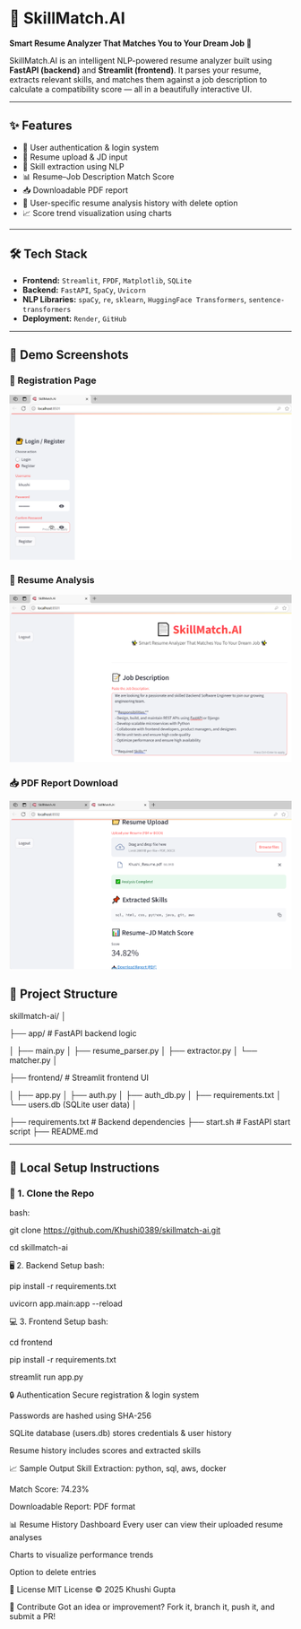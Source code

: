 # 📄 SkillMatch.AI

**Smart Resume Analyzer That Matches You to Your Dream Job 🚀**

SkillMatch.AI is an intelligent NLP-powered resume analyzer built using **FastAPI (backend)** and **Streamlit (frontend)**. It parses your resume, extracts relevant skills, and matches them against a job description to calculate a compatibility score — all in a beautifully interactive UI.

---

## ✨ Features

- 🔐 User authentication & login system
- 📝 Resume upload & JD input
- 🧠 Skill extraction using NLP
- 📊 Resume–Job Description Match Score
- 📥 Downloadable PDF report
- 📜 User-specific resume analysis history with delete option
- 📈 Score trend visualization using charts

---

## 🛠️ Tech Stack

- **Frontend:** `Streamlit`, `FPDF`, `Matplotlib`, `SQLite`  
- **Backend:** `FastAPI`, `SpaCy`, `Uvicorn`  
- **NLP Libraries:** `spaCy`, `re`, `sklearn`, `HuggingFace Transformers`, `sentence-transformers`  
- **Deployment:** `Render`, `GitHub`

---
## 📸 Demo Screenshots

### 🔐 Registration Page  
![Login](register.png)

### 📝 Resume Analysis  
![Analysis](demo1.png)

### 📥 PDF Report Download  
![Download](demo2.png)


## 📂 Project Structure

skillmatch-ai/
│

├── app/ # FastAPI backend logic

│ ├── main.py
│ ├── resume_parser.py
│ ├── extractor.py
│ └── matcher.py
│

├── frontend/ # Streamlit frontend UI

│ ├── app.py
│ ├── auth.py
│ ├── auth_db.py
│ ├── requirements.txt
│ └── users.db (SQLite user data)
│

├── requirements.txt # Backend dependencies
├── start.sh # FastAPI start script
├── README.md

---

## 🧪 Local Setup Instructions

### 🔧 1. Clone the Repo

bash: 

git clone https://github.com/Khushi0389/skillmatch-ai.git

cd skillmatch-ai

🖥️ 2. Backend Setup
bash:

pip install -r requirements.txt

uvicorn app.main:app --reload

💻 3. Frontend Setup
bash:

cd frontend

pip install -r requirements.txt

streamlit run app.py


🔒 Authentication
Secure registration & login system

Passwords are hashed using SHA-256

SQLite database (users.db) stores credentials & user history

Resume history includes scores and extracted skills

📈 Sample Output
Skill Extraction: python, sql, aws, docker

Match Score: 74.23%

Downloadable Report: PDF format

📊 Resume History Dashboard
Every user can view their uploaded resume analyses

Charts to visualize performance trends

Option to delete entries

🧾 License
MIT License © 2025 Khushi Gupta

🙌 Contribute
Got an idea or improvement? Fork it, branch it, push it, and submit a PR!

